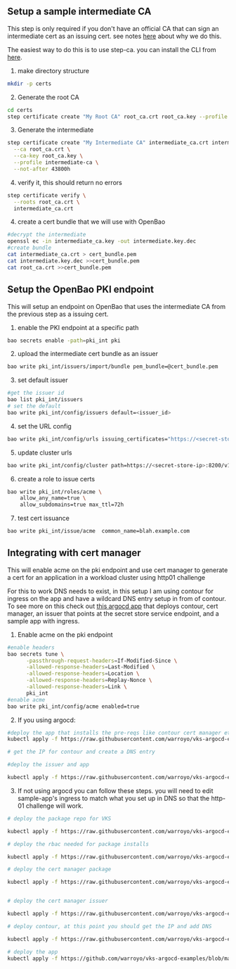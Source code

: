 

## Setup a sample intermediate CA

This step is only required if you don't have an official CA that can sign an intermediate cert as an issuing cert. see notes [here](https://openbao.org/docs/secrets/pki/considerations/#be-careful-with-root-cas) about why we do this. 


The easiest way to do this is to use step-ca. you can install the CLI from [here](https://smallstep.com/docs/step-cli/installation/).


1. make directory structure 

```bash
mkdir -p certs
```

2. Generate the root CA

```bash
cd certs
step certificate create "My Root CA" root_ca.crt root_ca.key --profile root-ca --not-after 87600h
```

3. Generate the intermediate

```bash
step certificate create "My Intermediate CA" intermediate_ca.crt intermediate_ca.key \
  --ca root_ca.crt \
  --ca-key root_ca.key \
  --profile intermediate-ca \
  --not-after 43800h
```

4. verify it, this should return no errors

```bash
step certificate verify \
  --roots root_ca.crt \
  intermediate_ca.crt
```

4. create a cert bundle that we will use with OpenBao

```bash
#decrypt the intermediate 
openssl ec -in intermediate_ca.key -out intermediate.key.dec
#create bundle
cat intermediate_ca.crt > cert_bundle.pem
cat intermediate.key.dec >>cert_bundle.pem
cat root_ca.crt >>cert_bundle.pem
```

## Setup the OpenBao PKI endpoint

This will setup an endpoint on OpenBao that uses the intermediate CA from the previous step as a issuing cert.

1. enable the PKI endpoint at a specific path
```bash
bao secrets enable -path=pki_int pki
```

2. upload the intermediate cert bundle as an issuer
```bash
bao write pki_int/issuers/import/bundle pem_bundle=@cert_bundle.pem
```

3. set default issuer

```bash
#get the issuer id
bao list pki_int/issuers
# set the default
bao write pki_int/config/issuers default=<issuer_id>
```

4. set the URL config

```bash
bao write pki_int/config/urls issuing_certificates="https://<secret-store-ip>:8200/v1/pki_int/ca" crl_distribution_points="https://<secret-store-ip>:8200/v1/pki_int/crl"
```

5. update cluster urls

```bash
bao write pki_int/config/cluster path=https://<secret-store-ip>:8200/v1/pki_int
```

6. create a role to issue certs

```bash
bao write pki_int/roles/acme \
    allow_any_name=true \
    allow_subdomains=true max_ttl=72h
```

7. test cert issuance

```bash
bao write pki_int/issue/acme  common_name=blah.example.com
```

## Integrating with cert manager

This will enable acme on the pki endpoint and use cert manager to generate a cert for an application in a workload cluster using http01 challenge

For this to work DNS needs to exist, in this setup I am using contour for ingress on the app and have a wildcard DNS entry setup in from of contour.  To see more on this check out [this argocd app](https://github.com/warroyo/vks-argocd-examples/blob/main/secret-store-issuer-full/app.yml) that deploys contour, cert manager, an issuer that points at the secret store service endpoint, and a sample app with ingress.


1. Enable acme on the pki endpoint

```bash
#enable headers
bao secrets tune \
      -passthrough-request-headers=If-Modified-Since \
      -allowed-response-headers=Last-Modified \
      -allowed-response-headers=Location \
      -allowed-response-headers=Replay-Nonce \
      -allowed-response-headers=Link \
      pki_int
#enable acme
bao write pki_int/config/acme enabled=true
```

2. If you using argocd:

```bash
#deploy the app that installs the pre-reqs like contour cert manager etc.
kubectl apply -f https://raw.githubusercontent.com/warroyo/vks-argocd-examples/refs/heads/main/contour-ingress/app.yml -n <argo-ns>

# get the IP for contour and create a DNS entry

#deploy the issuer and app

kubectl apply -f https://raw.githubusercontent.com/warroyo/vks-argocd-examples/refs/heads/main/secret-store-issuer-full/app.yml -n <argo-ns>

```



3. If not using argocd you can follow these steps. you will need to edit sample-app's ingress to match what you set up in DNS so that the http-01 challenge will work.

```bash
# deploy the package repo for VKS

kubectl apply -f https://raw.githubusercontent.com/warroyo/vks-argocd-examples/refs/heads/main/vks-standard-repo/source/repo.yml

# deploy the rbac needed for package installs

kubectl apply -f https://raw.githubusercontent.com/warroyo/vks-argocd-examples/refs/heads/main/package-rbac/source/rbac.yml

# deploy the cert manager package

kubectl apply -f https://raw.githubusercontent.com/warroyo/vks-argocd-examples/refs/heads/main/cert-manager/source/cert-manager.yml -n infra-packages


# deploy the cert manager issuer

kubectl apply -f https://raw.githubusercontent.com/warroyo/vks-argocd-examples/refs/heads/main/cert-manager/issuers/secret-store-acme/issuer.yml

# deploy contour, at this point you should get the IP and add DNS

kubectl apply -f https://raw.githubusercontent.com/warroyo/vks-argocd-examples/refs/heads/main/contour-ingress/source/contour.yml -n infra-packages

# deploy the app
kubectl apply -f https://github.com/warroyo/vks-argocd-examples/blob/main/secret-store-issuer-full/source/sample-app.yml
